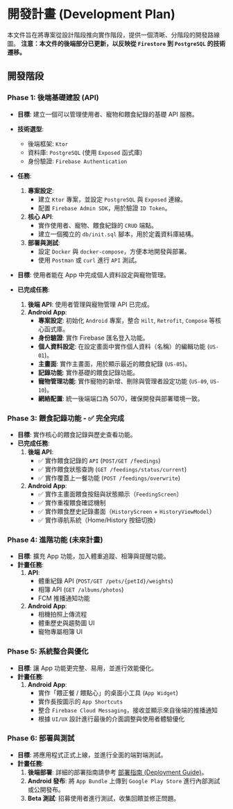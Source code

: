 # 開發計畫 (Development Plan)

本文件旨在將專案從設計階段推向實作階段，提供一個清晰、分階段的開發路線圖。
**注意：本文件的後端部分已更新，以反映從 `Firestore` 到 `PostgreSQL` 的技術遷移。**

## 開發階段

### Phase 1: 後端基礎建設 (API)

*   **目標**: 建立一個可以管理使用者、寵物和餵食紀錄的基礎 API 服務。
*   **技術選型**:
    *   後端框架: `Ktor`
    *   資料庫: `PostgreSQL` (使用 `Exposed` 函式庫)
    *   身份驗證: `Firebase Authentication`
*   **任務**:
    1.  **專案設定**:
        *   建立 `Ktor` 專案，並設定 `PostgreSQL` 與 `Exposed` 連線。
        *   配置 `Firebase Admin SDK`，用於驗證 `ID Token`。
    2.  **核心 API**:
        *   實作使用者、寵物、餵食紀錄的 `CRUD` 端點。
        *   建立一個獨立的 `db/init.sql` 腳本，用於定義資料庫結構。
    3.  **部署與測試**:
        *   設定 `Docker` 與 `docker-compose`，方便本地開發與部署。
        *   使用 `Postman` 或 `curl` 進行 `API` 測試。

*   **目標**: 使用者能在 App 中完成個人資料設定與寵物管理。
*   **已完成任務**:
    1.  **後端 API**: 使用者管理與寵物管理 API 已完成。
    2.  **Android App**:
        *   **專案設定**: 初始化 `Android` 專案，整合 `Hilt`, `Retrofit`, `Compose` 等核心函式庫。
        *   **身份驗證**: 實作 Firebase 匯名登入功能。
        *   **個人資料設定**: 在設定畫面中實作個人資料（名稱）的編輯功能 (`US-01`)。
        *   **主畫面**: 實作主畫面，用於顯示最近的餵食紀錄 (`US-05`)。
        *   **記錄功能**: 實作基礎的餵食記錄功能。
        *   **寵物管理功能**: 實作寵物的新增、刪除與管理者設定功能 (`US-09`, `US-10`)。
        *   **網絡配置**: 統一後端端口為 5070，確保開發與部署環境一致。

### Phase 3: 餵食記錄功能 - ✅ 完全完成

*   **目標**: 實作核心的餵食記錄與歷史查看功能。
*   **已完成任務**:
    1.  **後端 API**:
        *   ✅ 實作餵食記錄的 `API` (`POST/GET /feedings`)
        *   ✅ 實作餵食狀態查詢 (`GET /feedings/status/current`)
        *   ✅ 實作覆蓋上一餐功能 (`POST /feedings/overwrite`)
    2.  **Android App**:
        *   ✅ 實作主畫面餵食按鈕與狀態顯示（`FeedingScreen`）
        *   ✅ 實作重複餵食確認機制
        *   ✅ 實作餵食歷史記錄畫面（`HistoryScreen` + `HistoryViewModel`）
        *   ✅ 實作導航系統（Home/History 按鈕切換）

### Phase 4: 進階功能 (未來計畫)

*   **目標**: 擴充 App 功能，加入體重追蹤、相簿與提醒功能。
*   **計畫任務**:
    1.  **API**:
        *   體重紀錄 API (`POST/GET /pets/{petId}/weights`)
        *   相簿 API (`GET /albums/photos`)
        *   FCM 推播通知功能
    2.  **Android App**:
        *   相機拍照上傳流程
        *   體重歷史與趨勢圖 UI
        *   寵物專屬相簿 UI

### Phase 5: 系統整合與優化

*   **目標**: 讓 App 功能更完整、易用，並進行效能優化。
*   **計畫任務**:
    1.  **Android App**:
        *   實作「餵正餐 / 餵點心」的桌面小工具 (`App Widget`)
        *   實作長按圖示的 `App Shortcuts`
        *   整合 `Firebase Cloud Messaging`，接收並顯示來自後端的推播通知
        *   根據 `UI/UX` 設計進行最後的介面調整與使用者體驗優化

### Phase 6: 部署與測試

*   **目標**: 將應用程式正式上線，並進行全面的端對端測試。
*   **計畫任務**:
    1.  **後端部署**: 詳細的部署指南請參考 [部署指南 (Deployment Guide)](./DEPLOYMENT.md)。
    2.  **Android 發布**: 將 `App Bundle` 上傳到 `Google Play Store` 進行內部測試或公開發布。
    3.  **Beta 測試**: 招募使用者進行測試，收集回饋並修正問題。
